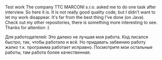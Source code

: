 Test work
The company TTC MARCONI s.r.o. asked me to do one task after interview. So here it is. It is not really good quality code, but I didn't want to let my work disappear.
It's far from the best thing I've done (on Java). Check out my other repositories, there is something more interesting to see.
Thanks for attention :)

Для работодателей:
Это далеко не лучшая моя работа. Код писался быстро, так, чтобы работало и всё. Но придавать забвению работу жалко т.к. программа работает исправно.
Посмотрите мои остальные работы, там работа более качественная.
